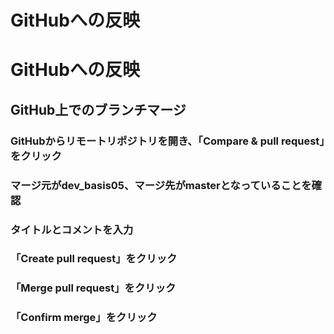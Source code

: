 # GitHubへの反映

# GitHubへの反映

## GitHub上でのブランチマージ

### GitHubからリモートリポジトリを開き、「Compare & pull request」をクリック

### マージ元がdev_basis05、マージ先がmasterとなっていることを確認

### タイトルとコメントを入力

### 「Create pull request」をクリック

### 「Merge pull request」をクリック

### 「Confirm merge」をクリック